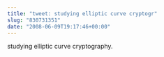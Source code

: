 ```yaml
---
title: "tweet: studying elliptic curve cryptogr"
slug: "830731351"
date: "2008-06-09T19:17:46+00:00"
---
```

studying elliptic curve cryptography.